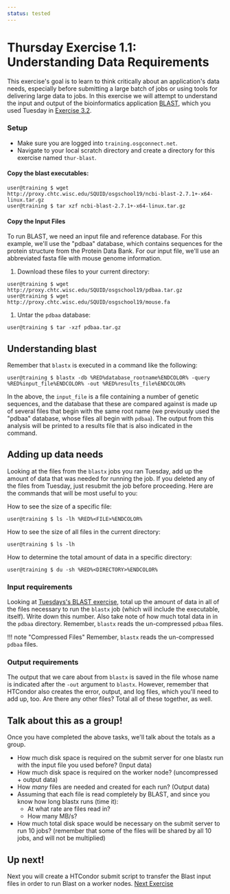 ```yaml
---
status: tested
---
```


Thursday Exercise 1.1: Understanding Data Requirements
===============================

This exercise's goal is to learn to think critically about an application's data needs, especially before submitting a
large batch of jobs or using tools for delivering large data to jobs.
In this exercise we will attempt to understand the input and output of the bioinformatics application
[BLAST](http://blast.ncbi.nlm.nih.gov/), which you used Tuesday in
[Exercise 3.2](/materials/day2/part3-ex2-precompiled.md).

### Setup

-   Make sure you are logged into `training.osgconnect.net`.
-   Navigate to your local scratch directory and create a directory for this exercise named `thur-blast`.

#### Copy the blast executables:

``` console
user@training $ wget http://proxy.chtc.wisc.edu/SQUID/osgschool19/ncbi-blast-2.7.1+-x64-linux.tar.gz
user@training $ tar xzf ncbi-blast-2.7.1+-x64-linux.tar.gz
```

#### Copy the Input Files

To run BLAST, we need an input file and reference database.
For this example, we'll use the "pdbaa" database, which contains sequences for the protein structure from the Protein
Data Bank.
For our input file, we'll use an abbreviated fasta file with mouse genome information.

1.  Download these files to your current directory:

``` console
user@training $ wget http://proxy.chtc.wisc.edu/SQUID/osgschool19/pdbaa.tar.gz
user@training $ wget http://proxy.chtc.wisc.edu/SQUID/osgschool19/mouse.fa
```

1.  Untar the `pdbaa` database:

``` console
user@training $ tar -xzf pdbaa.tar.gz
```

Understanding blast
-------------------

Remember that `blastx` is executed in a command like the following:

``` console
user@training $ blastx -db %RED%database_rootname%ENDCOLOR% -query %RED%input_file%ENDCOLOR% -out %RED%results_file%ENDCOLOR%
```

In the above, the `input_file` is a file containing a number of genetic sequences, and the database that these are
compared against is made up of several files that begin with the same root name (we previously used the "pdbaa"
database, whose files all begin with `pdbaa`).
The output from this analysis will be printed to a results file that is also indicated in the command.

Adding up data needs
--------------------

Looking at the files from the `blastx` jobs you ran Tuesday, add up the amount of data that was needed for running the
job.
If you deleted any of the files from Tuesday, just resubmit the job before proceeding.
Here are the commands that will be most useful to you:

How to see the size of a specific file:

``` console
user@training $ ls -lh %RED%<FILE>%ENDCOLOR%
```

How to see the size of all files in the current directory:

``` console
user@training $ ls -lh
```

How to determine the total amount of data in a specific directory:

``` console
user@training $ du -sh %RED%<DIRECTORY>%ENDCOLOR%
```

### Input requirements

Looking at [Tuesdays's BLAST exercise](/materials/day2/part3-ex2-precompiled), total up the amount of data in all of the
files necessary to run the `blastx` job (which will include the executable, itself).
Write down this number.
Also take note of how much total data in in the `pdbaa` directory.
Remember, `blastx` reads the un-compressed `pdbaa` files.

!!! note "Compressed Files"
    Remember, `blastx` reads the un-compressed `pdbaa` files.

### Output requirements

The output that we care about from `blastx` is saved in the file whose name is indicated after the `-out` argument to
`blastx`.
However, remember that HTCondor also creates the error, output, and log files, which you'll need to add up, too.
Are there any other files? Total all of these together, as well.

Talk about this as a group!
---------------------------

Once you have completed the above tasks, we'll talk about the totals as a group.

-   How much disk space is required on the submit server for one blastx run with the input file you used before?
    (Input data)
-   How much disk space is required on the worker node? (uncompressed + output data)
-   How *many* files are needed and created for each run? (Output data)
-   Assuming that each file is read completely by BLAST, and since you know how long blastx runs (time it):
    -   At what rate are files read in?
    -   How many MB/s?
-   How much total disk space would be necessary on the submit server to run 10 jobs?
    (remember that some of the files will be shared by all 10 jobs, and will not be multiplied)

<!-- 

Answers:
- Submit server: Only compressed files needed.  Don't need uncompressed on submit server node.
    - pdbaa.tar.gz: 22MB
    - blastx.tar.gz: 14MB
    - mouse.fa.tar.gz: 104K
    - Total: ~36MB
- Worker Node: Uncompressed files
    - pdbaa: 97MB
    - blastx: 41MB
    - mouse.fa: 389KB
    - results: 11MB
    - stdout: 0
    - stderr: 0
    - Total: ~149MB
- How many files are needed and created for each run?
    - files in pdbaa: 12
    - blastx: 1
    - mouse.fa: 1
    - results: 1
    - stdout + stderr = 2
    - total: 17
- Rates:
    - my run, and this can vary: 198 seconds
    - 17 / 198 = 0.086 files per second (low)
    - 149 / 198 = 0.75 MBs per second
- Submit server with 10 jobs
    - Only need multiple queries, because that is what is different.
    - so pdbaa (22MB) + blastx (14MB) + 10 * mouse.fa (104k) = ~37MB

-->

Up next!
--------

Next you will create a HTCondor submit script to transfer the Blast input files in order to run Blast on a worker nodes.
[Next Exercise](/materials/day4/part1-ex2-file-transfer.md)




